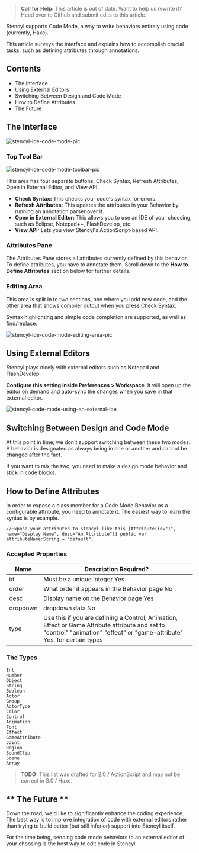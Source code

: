 > **Call for Help:** This article is out of date. Want to help us rewrite it? Head over to Github and submit edits to this article.

Stencyl supports Code Mode, a way to write behaviors entirely using code (currently, Haxe).

This article surveys the interface and explains how to accomplish crucial tasks, such as defining attributes through annotations.

 
## Contents

* The Interface
* Using External Editors
* Switching Between Design and Code Mode
* How to Define Attributes
* The Future
 

## The Interface

![stencyl-ide-code-mode-pic](http://static.stencyl.com/help/images/CodeModeUI1.png)
 

### Top Tool Bar

![stencyl-ide-code-mode-toolbar-pic](http://static.stencyl.com/help/images/CodeModeUI2.png)

This area has four separate buttons, Check Syntax, Refresh Attributes, Open in External Editor, and View API.

* **Check Syntax:** This checks your code's syntax for errors.
* **Refresh Attributes:** This updates the attributes in your Behavior by running an annotation parser over it.
* **Open in External Editor:** This allows you to use an IDE of your choosing, such as Eclipse, Notepad++, FlashDevelop, etc.
* **View API:** Lets you view Stencyl's ActionScript-based API.
 

### Attributes Pane

The Attributes Pane stores all attributes currently defined by this behavior. To define attributes, you have to annotate them. Scroll down to the **How to Define Attributes** section below for further details.

 
### Editing Area

This area is split in to two sections, one where you add new code, and the other area that shows compiler output when you press Check Syntax.

Syntax highlighting and simple code completion are supported, as well as find/replace.

![stencyl-ide-code-mode-editing-area-pic](http://static.stencyl.com/help/images/CodeModeUI4.png)

 
## Using External Editors

Stencyl plays nicely with external editors such as Notepad and FlashDevelop.

**Configure this setting inside Preferences > Workspace**. It will open up the editor on demand and auto-sync the changes when you save in that external editor.

![stencyl-code-mode-using-an-external-ide](http://static.stencyl.com/help/images/PencylPreferencesPic.png)
 

## Switching Between Design and Code Mode

At this point in time, we don't support switching between these two modes. A behavior is designated as always being in one or another and cannot be changed after the fact.

If you want to mix the two, you need to make a design mode behavior and stick in code blocks.

 
## How to Define Attributes

In order to expose a class member for a Code Mode Behavior as a configurable attribute, you need to annotate it. The easiest way to learn the syntax is by example.

`//Expose your attributes to Stencyl like this
[Attribute(id="1", name="Display Name", desc="An Attribute")]
public var attributeName:String = "default";`
 

### Accepted Properties
 

Name | Description	Required?
--- | ---
id | Must be a unique integer	Yes
order |	What order it appears in the Behavior page	No
desc | Display name on the Behavior page	Yes
dropdown | dropdown data	No
type | Use this if you are defining a Control, Animation, Effect or Game Attribute attribute and set to "control" "animation" "effect" or "game-attribute"	Yes, for certain types

### The Types
 
    Int
    Number
    Object
    String
    Boolean
    Actor
    Group
    ActorType
    Color
    Control
    Animation
    Font
    Effect
    GameAttribute
    Joint
    Region
    SoundClip
    Scene
    Array

> **TODO:** This list was drafted for 2.0 / ActionScript and may not be correct in 3.0 / Haxe.
 

## ** The Future **

Down the road, we'd like to significantly enhance the coding experience. The best way is to improve integration of code with external editors rather than trying to build better (but still inferior) support into Stencyl itself.

For the time being, sending code mode behaviors to an external editor of your choosing is the best way to edit code in Stencyl.
